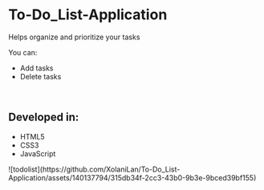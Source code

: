 # To-Do_List-Application
<p>Helps organize and prioritize your tasks</p>
<p>You can:</p>
<ul>
  <li>Add tasks</li>
  <li>Delete tasks</li>
</ul><br>
<h2>Developed in: </h2>
<ul>
  <li>HTML5</li>
  <li>CSS3</li>
  <li>JavaScript</li>
</ul>
![todolist](https://github.com/XolaniLan/To-Do_List-Application/assets/140137794/315db34f-2cc3-43b0-9b3e-9bced39bf155)
